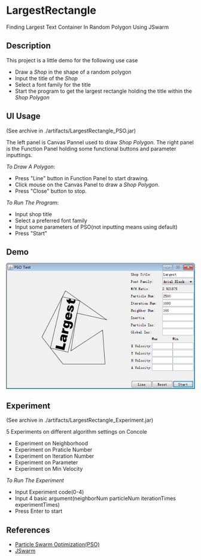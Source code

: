 LargestRectangle
================
Finding Largest Text Container In Random Polygon Using JSwarm

Description
-----------
This project is a little demo for the following use case
+ Draw a *Shop* in the shape of a random polygon
+ Input the title of the *Shop*
+ Select a font family for the title
+ Start the program to get the largest rectangle holding the title within the *Shop Polygon*

UI Usage
--------
(See archive in ./artifacts/LargestRectangle_PSO.jar)

The left panel is Canvas Pannel used to draw *Shop Polygon*.
The right panel is the Function Panel holding some functional buttons and parameter inputtings.

*To Draw A Polygon*:
+ Press "Line" button in Function Panel to start drawing.
+ Click mouse on the Canvas Panel to draw a *Shop Polygon*.
+ Press "Close" button to stop.

*To Run The Program*:
+ Input shop title
+ Select a preferred font family
+ Input some parameters of PSO(not inputting means using default)
+ Press "Start"

Demo
----
![image](https://github.com/dawnwords/LargestRectangle/raw/master/artifacts/Demo.png)

Experiment
----------
(See archive in ./artifacts/LargestRectangle_Experiment.jar)

5 Experiments on different algorithm settings on Concole

+ Experiment on Neighborhood
+ Experiment on Praticle Number
+ Experiment on Iteration Number
+ Experiment on Parameter
+ Experiment on Min Velocity

*To Run The Experiment*
+ Input Experiment code(0-4)
+ Input 4 basic argument(neighborNum particleNum iterationTimes experimentTimes)
+ Press Enter to start

References
---------
+ [Particle Swarm Optimization(PSO)](http://en.wikipedia.org/wiki/Particle_swarm_optimization)
+ [JSwarm](http://jswarm-pso.sourceforge.net/)
